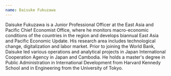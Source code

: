 ```yaml
---
name: Daisuke Fukuzawa
---
```

Daisuke Fukuzawa is a Junior Professional Officer at the East Asia and Pacific Chief Economist Office, where he monitors macro-economic conditions of the countries in the region and develops biannual East Asia and Pacific Economic Update. His research area includes technological change, digitalization and labor market. Prior to joining the World Bank, Daisuke led various operations and analytical projects in Japan International Cooperation Agency in Japan and Cambodia. He holds a master's degree in Public Administration in International Development from Harvard Kennedy School and in Engineering from the University of Tokyo.